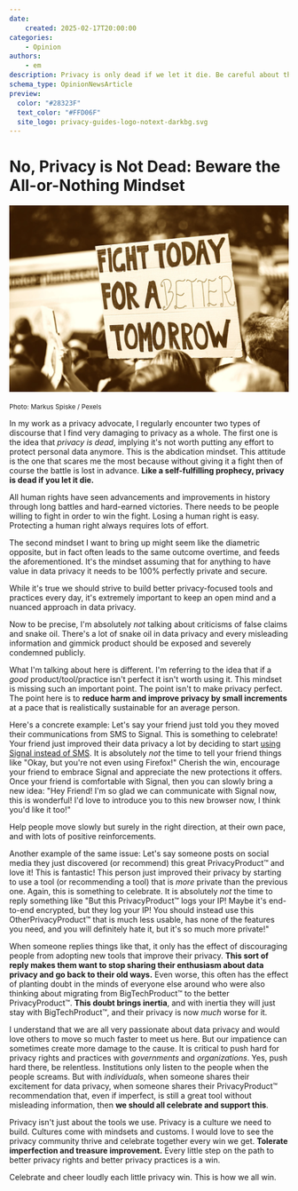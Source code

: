 ```yaml
---
date:
    created: 2025-02-17T20:00:00
categories:
    - Opinion
authors:
    - em
description: Privacy is only dead if we let it die. Be careful about the all-or-nothing mindset in data privacy, it can do more damage than good to the cause. While striving for improvements, do not forget to cheer and celebrate each small win.
schema_type: OpinionNewsArticle
preview:
  color: "#28323F"
  text_color: "#FFD06F"
  site_logo: privacy-guides-logo-notext-darkbg.svg
---
```

# No, Privacy is Not Dead: Beware the All-or-Nothing Mindset

![Photo of a protest with someone holding a sign saying Fight Today For a Better Tomorrow.](../assets/images/privacy-is-not-dead/cover.webp)

<small aria-hidden="true">Photo: Markus Spiske / Pexels</small>

In my work as a privacy advocate, I regularly encounter two types of discourse that I find very damaging to privacy as a whole. The first one is the idea that *privacy is dead*, implying it's not worth putting any effort to protect personal data anymore. This is the abdication mindset. This attitude is the one that scares me the most because without giving it a fight then of course the battle is lost in advance. **Like a self-fulfilling prophecy, privacy is dead if you let it die.**<!-- more -->

All human rights have seen advancements and improvements in history through long battles and hard-earned victories. There needs to be people willing to fight in order to win the fight. Losing a human right is easy. Protecting a human right always requires lots of effort.

The second mindset I want to bring up might seem like the diametric opposite, but in fact often leads to the same outcome overtime, and feeds the aforementioned. It's the mindset assuming that for anything to have value in data privacy it needs to be 100% perfectly private and secure.

While it's true we should strive to build better privacy-focused tools and practices every day, it's extremely important to keep an open mind and a nuanced approach in data privacy.

Now to be precise, I'm absolutely *not* talking about criticisms of false claims and snake oil. There's a lot of snake oil in data privacy and every misleading information and gimmick product should be exposed and severely condemned publicly.

What I'm talking about here is different. I'm referring to the idea that if a *good* product/tool/practice isn't perfect it isn't worth using it. This mindset is missing such an important point. The point isn't to make privacy perfect. The point here is to **reduce harm and improve privacy by small increments** at a pace that is realistically sustainable for an average person.

Here's a concrete example: Let's say your friend just told you they moved their communications from SMS to Signal. This is something to celebrate! Your friend just improved their data privacy a lot by deciding to start [using Signal instead of SMS](https://www.privacyguides.org/videos/2025/01/24/its-time-to-stop-using-sms-heres-why/). It is absolutely *not* the time to tell your friend things like "Okay, but you're not even using Firefox!" Cherish the win, encourage your friend to embrace Signal and appreciate the new protections it offers. Once your friend is comfortable with Signal, then you can slowly bring a new idea: "Hey Friend! I'm so glad we can communicate with Signal now, this is wonderful! I'd love to introduce you to this new browser now, I think you'd like it too!"

Help people move slowly but surely in the right direction, at their own pace, and with lots of positive reinforcements.

Another example of the same issue: Let's say someone posts on social media they just discovered (or recommend) this great PrivacyProduct™️ and love it! This is fantastic! This person just improved their privacy by starting to use a tool (or recommending a tool) that is *more* private than the previous one. Again, this is something to celebrate. It is absolutely *not* the time to reply something like "But this PrivacyProduct™️ logs your IP! Maybe it's end-to-end encrypted, but they log your IP! You should instead use this OtherPrivacyProduct™️ that is much less usable, has none of the features you need, and you will definitely hate it, but it's so much more private!"

When someone replies things like that, it only has the effect of discouraging people from adopting new tools that improve their privacy. **This sort of reply makes them want to stop sharing their enthusiasm about data privacy and go back to their old ways.** Even worse, this often has the effect of planting doubt in the minds of everyone else around who were also thinking about migrating from BigTechProduct™️ to the better PrivacyProduct™️. **This doubt brings inertia**, and with inertia they will just stay with BigTechProduct™️, and their privacy is now *much* worse for it.

I understand that we are all very passionate about data privacy and would love others to move so much faster to meet us here. But our impatience can sometimes create more damage to the cause. It is critical to push hard for privacy rights and practices with *governments* and *organizations*. Yes, push hard there, be relentless. Institutions only listen to the people when the people screams. But with *individuals*, when someone shares their excitement for data privacy, when someone shares their PrivacyProduct™️ recommendation that, even if imperfect, is still a great tool without misleading information, then **we should all celebrate and support this**.

Privacy isn't just about the tools we use. Privacy is a culture we need to build. Cultures come with mindsets and customs. I would love to see the privacy community thrive and celebrate together every win we get. **Tolerate imperfection and treasure improvement.** Every little step on the path to better privacy rights and better privacy practices is a win.

Celebrate and cheer loudly each little privacy win. This is how we all win.
